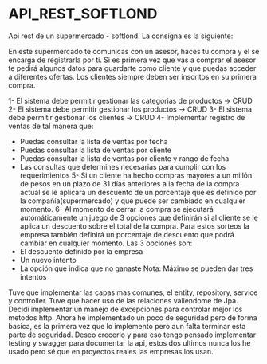 # API_REST_SOFTLOND
Api rest de un supermercado - softlond.
La consigna es la siguiente: 

En este supermercado te comunicas con un asesor, haces tu compra y el se encarga de
registrarla por ti.
Si es primera vez que vas a comprar el asesor te pedirá algunos datos para guardarte como
cliente y que
puedas acceder a diferentes ofertas. Los clientes siempre deben ser inscritos en su primera
compra.

1- El sistema debe permitir gestionar las categorias de productos → CRUD
2- El sistema debe permitir gestionar los productos → CRUD
3- El sistema debe permitir gestionar los clientes → CRUD
4- Implementar registro de ventas de tal manera que:
- Puedas consultar la lista de ventas por fecha
- Puedas consultar la lista de ventas por cliente
- Puedas consultar la lista de ventas por cliente y rango de fecha
- Las consultas que determines necesarias para cumplir con los requerimientos
5- Si un cliente ha hecho compras mayores a un millón de pesos en un plazo de 31 días
anteriores a la
fecha de la compra actual se le aplicará un descuento de un porcentaje que es definido por
la
compañía(supermercado) y que puede ser cambiado en cualquier momento.
6- Al momento de cerrar la compra se ejecutará automáticamente un juego de 3 opciones
que definirán si al cliente se le aplica un descuento sobre el total de la compra.
Para estos sorteos la empresa también definirá un porcentaje de descuento que podrá
cambiar en
cualquier momento. Las 3 opciones son:
- El descuento definido por la empresa
- Un nuevo intento
- La opción que indica que no ganaste
Nota: Máximo se pueden dar tres intentos


Tuve que implementar las capas mas comunes, el entity, repository, service y controller. Tuve que hacer uso de las relaciones valiendome de Jpa. Decidí implementar un manejo de excepciones para controlar mejor los metodos http. Ahora he implementado un poco de seguridad pero de forma basica, es la primera vez que lo implemento pero aun falta terminar esta parte de seguridad. Deseo crecerlo y para eso tengo pensado implementar testing y swagger para documentar la api, estos dos ultimos nunca los he usado pero sé que en proyectos reales las empresas los usan. 
